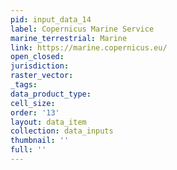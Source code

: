 ```yaml
---
pid: input_data_14
label: Copernicus Marine Service
marine_terrestrial: Marine
link: https://marine.copernicus.eu/
open_closed: 
jurisdiction: 
raster_vector: 
_tags: 
data_product_type: 
cell_size: 
order: '13'
layout: data_item
collection: data_inputs
thumbnail: ''
full: ''
---
```

